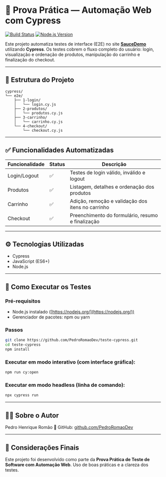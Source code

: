 
# 🧪 Prova Prática — Automação Web com Cypress

[![Build Status](https://github.com/PedroRomaoDev/teste-cypress/actions/workflows/ci.yml/badge.svg)](https://github.com/PedroRomaoDev/teste-cypress/actions/workflows/ci.yml)
[![Node.js Version](https://img.shields.io/badge/node-%3E%3D14.0.0-brightgreen)](https://nodejs.org/)

Este projeto automatiza testes de interface (E2E) no site **[SauceDemo](https://www.saucedemo.com/v1/)** utilizando **Cypress**. Os testes cobrem o fluxo completo do usuário: login, visualização e ordenação de produtos, manipulação do carrinho e finalização do checkout.

---

## 📂 Estrutura do Projeto

```
cypress/
└── e2e/
    ├── 1-login/
    │   └── login.cy.js
    ├── 2-produtos/
    │   └── produtos.cy.js
    ├── 3-carrinho/
    │   └── carrinho.cy.js
    └── 4-checkout/
        └── checkout.cy.js
```

---

## ✅ Funcionalidades Automatizadas

| Funcionalidade  | Status | Descrição                                         |
|-----------------|--------|--------------------------------------------------|
| Login/Logout    | ✅     | Testes de login válido, inválido e logout        |
| Produtos        | ✅     | Listagem, detalhes e ordenação dos produtos      |
| Carrinho        | ✅     | Adição, remoção e validação dos itens no carrinho|
| Checkout        | ✅     | Preenchimento do formulário, resumo e finalização|

---

## ⚙️ Tecnologias Utilizadas

- Cypress
- JavaScript (ES6+)
- Node.js

---

## 🚀 Como Executar os Testes

### Pré-requisitos

- Node.js instalado ([https://nodejs.org/](https://nodejs.org/))
- Gerenciador de pacotes: npm ou yarn

### Passos

```bash
git clone https://github.com/PedroRomaoDev/teste-cypress.git
cd teste-cypress
npm install
```

### Executar em modo interativo (com interface gráfica):

```bash
npm run cy:open
```

### Executar em modo headless (linha de comando):

```bash
npx cypress run
```

---

## 👨‍💻 Sobre o Autor

Pedro Henrique Romão 
📎 GitHub: [github.com/PedroRomaoDev](https://github.com/PedroRomaoDev)

---

## 🏁 Considerações Finais

Este projeto foi desenvolvido como parte da **Prova Prática de Teste de Software com Automação Web**. Uso de boas práticas e a clareza dos testes.
